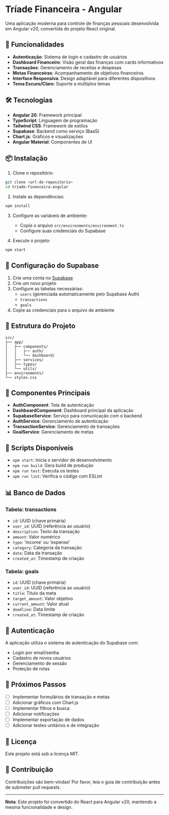 # Tríade Financeira - Angular

Uma aplicação moderna para controle de finanças pessoais desenvolvida em Angular v20, convertida do projeto React original.

## 🚀 Funcionalidades

- **Autenticação**: Sistema de login e cadastro de usuários
- **Dashboard Financeiro**: Visão geral das finanças com cards informativos
- **Transações**: Gerenciamento de receitas e despesas
- **Metas Financeiras**: Acompanhamento de objetivos financeiros
- **Interface Responsiva**: Design adaptável para diferentes dispositivos
- **Tema Escuro/Claro**: Suporte a múltiplos temas

## 🛠️ Tecnologias

- **Angular 20**: Framework principal
- **TypeScript**: Linguagem de programação
- **Tailwind CSS**: Framework de estilos
- **Supabase**: Backend como serviço (BaaS)
- **Chart.js**: Gráficos e visualizações
- **Angular Material**: Componentes de UI

## 📦 Instalação

1. Clone o repositório:

```bash
git clone <url-do-repositorio>
cd triade-financeira-angular
```

2. Instale as dependências:

```bash
npm install
```

3. Configure as variáveis de ambiente:

   - Copie o arquivo `src/environments/environment.ts`
   - Configure suas credenciais do Supabase

4. Execute o projeto:

```bash
npm start
```

## 🔧 Configuração do Supabase

1. Crie uma conta no [Supabase](https://supabase.com)
2. Crie um novo projeto
3. Configure as tabelas necessárias:
   - `users` (gerenciada automaticamente pelo Supabase Auth)
   - `transactions`
   - `goals`
4. Copie as credenciais para o arquivo de ambiente

## 📱 Estrutura do Projeto

```
src/
├── app/
│   ├── components/
│   │   ├── auth/
│   │   └── dashboard/
│   ├── services/
│   ├── types/
│   └── utils/
├── environments/
└── styles.css
```

## 🎨 Componentes Principais

- **AuthComponent**: Tela de autenticação
- **DashboardComponent**: Dashboard principal da aplicação
- **SupabaseService**: Serviço para comunicação com o backend
- **AuthService**: Gerenciamento de autenticação
- **TransactionService**: Gerenciamento de transações
- **GoalService**: Gerenciamento de metas

## 🚀 Scripts Disponíveis

- `npm start`: Inicia o servidor de desenvolvimento
- `npm run build`: Gera build de produção
- `npm run test`: Executa os testes
- `npm run lint`: Verifica o código com ESLint

## 📊 Banco de Dados

### Tabela: transactions

- `id`: UUID (chave primária)
- `user_id`: UUID (referência ao usuário)
- `description`: Texto da transação
- `amount`: Valor numérico
- `type`: 'income' ou 'expense'
- `category`: Categoria da transação
- `date`: Data da transação
- `created_at`: Timestamp de criação

### Tabela: goals

- `id`: UUID (chave primária)
- `user_id`: UUID (referência ao usuário)
- `title`: Título da meta
- `target_amount`: Valor objetivo
- `current_amount`: Valor atual
- `deadline`: Data limite
- `created_at`: Timestamp de criação

## 🔐 Autenticação

A aplicação utiliza o sistema de autenticação do Supabase com:

- Login por email/senha
- Cadastro de novos usuários
- Gerenciamento de sessão
- Proteção de rotas

## 🎯 Próximos Passos

- [ ] Implementar formulários de transação e metas
- [ ] Adicionar gráficos com Chart.js
- [ ] Implementar filtros e busca
- [ ] Adicionar notificações
- [ ] Implementar exportação de dados
- [ ] Adicionar testes unitários e de integração

## 📝 Licença

Este projeto está sob a licença MIT.

## 🤝 Contribuição

Contribuições são bem-vindas! Por favor, leia o guia de contribuição antes de submeter pull requests.

---

**Nota**: Este projeto foi convertido do React para Angular v20, mantendo a mesma funcionalidade e design.
